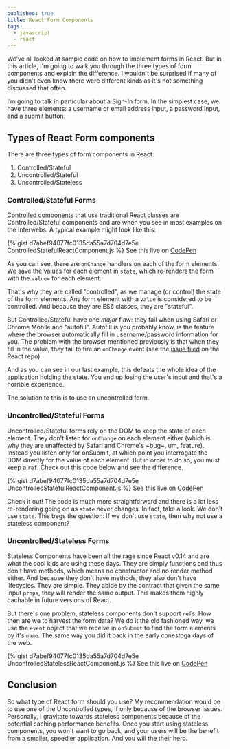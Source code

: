 ```yaml
---
published: true
title: React Form Components
tags:
  - javascript
  - react
---
```


We’ve all looked at sample code on how to implement forms in React.
But in this article, I'm going to walk you through the three types of form components and explain the difference.
I wouldn't be surprised if many of you didn't even know there were different kinds as it's not something discussed that often.

I’m going to talk in particular about a Sign-In form. In the simplest case,
we have three elements: a username or email address input, a password input, and a submit button.

## Types of React Form components

There are three types of form components in React:

1. Controlled/Stateful
2. Uncontrolled/Stateful
3. Uncontrolled/Stateless


### Controlled/Stateful Forms

[Controlled components](https://facebook.github.io/react/docs/forms.html#controlled-components) that use
traditional React classes are Controlled/Stateful components and are when you see in most examples on the Interwebs.
A typical example might look like this:

{% gist d7abef94077fc0135da55a7d704d7e5e ControlledStatefulReactComponent.js %}
See this live on [CodePen](http://codepen.io/donavon/pen/vKxGLM?editors=0010)

As you can see, there are `onChange` handlers on each of the form elements.
We save the values for each element in `state`, which re-renders the form with the `value=` for each element.

That's why they are called "controlled", as we manage (or control) the state of the form elements. Any form element with a `value` is considered to be controlled. And because they are ES6 classes, they are "stateful".

But Controlled/Stateful have one _major_ flaw: they fail when using Safari or Chrome Mobile and "autofill".
Autofill is you probably know, is the feature where the browser automatically fill in username/password
information for you. The problem with the browser mentioned previously is that when they fill in the value,
they fail to fire an `onChange` event
(see the [issue filed](https://github.com/facebook/react/issues/2125) on the React repo).

And as you can see in our last example, this defeats the whole idea of the
application holding the state. You end up losing the user's input and that's a horrible experience.

The solution to this is to use an uncontrolled form.

### Uncontrolled/Stateful Forms

Uncontrolled/Stateful forms rely on the DOM to keep the state of each element. They don't listen for `onChange`
on each element either (which is why they are unaffected by Safari and Chrome's ~bug~, um, feature).
Instead you listen only for onSubmit,
at which point you interrogate the DOM directly for the value of each element. But in order to do so,
you must keep a `ref`. Check out this code below and see the difference.

{% gist d7abef94077fc0135da55a7d704d7e5e UncontrolledStatefulReactComponent.js %}
See this live on [CodePen](http://codepen.io/donavon/pen/pbeEJM?editors=0010)

Check it out! The code is much more straightforward and there is a lot less re-rendering going on
as `state` never changes. In fact, take a look. We don't use `state`. This begs the question:
If we don't use `state`, then why not use a stateless component?

### Uncontrolled/Stateless Forms

Stateless Components have been all the rage since React v0.14 and are what the cool kids are using these days.
They are simply functions and thus don't
have methods, which means no constructor and no render method either. And because they don't have methods,
they also don't have lifecycles. They are simple. They abide by the contract that given the same
input `props`, they will render the same output. This makes them highly cachable in future versions of React.

But there's one problem, stateless components don't support `ref`s. How then are we to harvest the
form data? We do it the old fashioned way, we use the `event` object that we receive in `onSubmit`
to find the form elements by it's `name`.
The same way you did it back in the early conestoga days of the web.

{% gist d7abef94077fc0135da55a7d704d7e5e UncontrolledStatelessReactComponent.js %}
See this live on [CodePen](http://codepen.io/donavon/pen/yJMaOL?editors=0010)

## Conclusion

So what type of React form should you use? My recommendation would be to use one of the Uncontrolled
types, if only because of the browser issues. Personally, I gravitate towards stateless components
because of the potential caching performance benefits. Once you start using stateless components,
you won't want to go back, and your users will be the benefit from a smaller, speedier application.
And you will the their hero.
